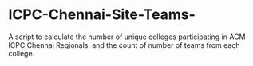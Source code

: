 # ICPC-Chennai-Site-Teams-
A script to calculate the number of unique colleges participating in ACM ICPC Chennai Regionals, and the count of number of teams from each college.
